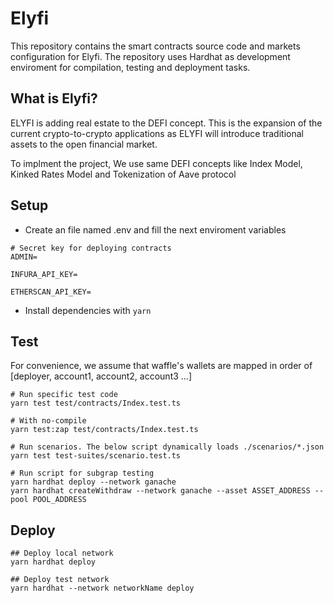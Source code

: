 # Elyfi

This repository contains the smart contracts source code and markets configuration for Elyfi. The repository uses Hardhat as development enviroment for compilation, testing and deployment tasks.

## What is Elyfi?

ELYFI is adding real estate to the DEFI concept. This is the expansion of the current crypto-to-crypto applications as ELYFI will introduce traditional assets to the open financial market.

To implment the project, We use same DEFI concepts like Index Model, Kinked Rates Model and Tokenization of Aave protocol

## Setup

- Create an file named .env and fill the next enviroment variables

```
# Secret key for deploying contracts
ADMIN=

INFURA_API_KEY=

ETHERSCAN_API_KEY=

```

- Install dependencies with `yarn`

## Test

For convenience, we assume that waffle's wallets are mapped in order of [deployer, account1, account2, account3 ...]

```
# Run specific test code
yarn test test/contracts/Index.test.ts

# With no-compile
yarn test:zap test/contracts/Index.test.ts

# Run scenarios. The below script dynamically loads ./scenarios/*.json
yarn test test-suites/scenario.test.ts

# Run script for subgrap testing
yarn hardhat deploy --network ganache
yarn hardhat createWithdraw --network ganache --asset ASSET_ADDRESS --pool POOL_ADDRESS
```

## Deploy

```
## Deploy local network
yarn hardhat deploy

## Deploy test network
yarn hardhat --network networkName deploy
```
